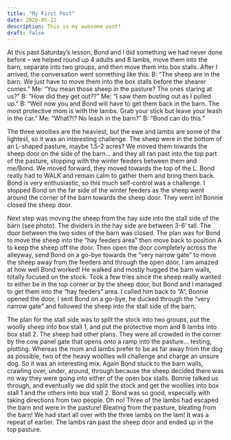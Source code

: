 ```yaml
---
title: "My First Post"
date: 2020-05-22
description: This is my awesome post!
draft: false
---
```


At this past Saturday’s lesson, Bond and I did something we had never done before – we helped round up 4 adults and 8 lambs, move them into the barn, separate into two groups, and then move them into box stalls.
After I arrived, the conversation went something like this:
B: “The sheep are in the barn. We just have to move them into the box stalls before the shearer comes.”
Me: “You mean those sheep in the pasture? The ones staring at us?”
B: “How did they get out??”
Me: “I saw them busting out as I pulled up.”
B: “Well now you and Bond will have to get them back in the barn. The most protective mom is with the lambs. Grab your stick but leave your leash in the car.”
Me: “What?!? No leash in the barn?”
B: “Bond can do this.”

The three woollies are the heaviest, but the ewe and lambs are some of the lightest, so it was an interesting challenge. The sheep were in the bottom of an L-shaped pasture, maybe 1.5-2 acres? We moved them towards the sheep door on the side of the barn… and they all ran past into the top part of the pasture, stopping with the winter feeders between them and me/Bond. We moved forward, they moved towards the top of the L. Bond really had to WALK and remain calm to gather them and bring them back. Bond is very enthusiastic, so this much self-control was a challenge.  I stopped Bond on the far side of the winter feeders as the sheep went around the corner of the barn towards the sheep door. They went in! Bonnie closed the sheep door.

Next step was moving the sheep from the hay side into the stall side of the barn (see photo).  The dividers in the hay side are between 3-6’ tall. The door between the two sides of the barn was closed. The plan was for Bond to move the sheep into the “hay feeders area” then move back to position A to keep the sheep off the door. Then open the door completely across the alleyway, send Bond on a go-bye towards the “very narrow gate” to move the sheep away from the feeders and through the open door. I am amazed at how well Bond worked! He walked and mostly hugged the barn walls, totally focused on the stock. Took a few tries since the sheep really wanted to either be in the top corner or by the sheep door, but Bond and I managed to get them into the “hay feeders” area. I called him back to “A”, Bonnie opened the door, I sent Bond on a go-bye, he ducked through the “very narrow gate” and followed the sheep into the stall side of the barn.    

The plan for the stall side was to split the stock into two groups, put the woolly sheep into box stall 1, and put the protective mom and 8 lambs into box stall 2. The sheep had other plans. They were all crowded in the corner by the cow panel gate that opens onto a ramp into the pasture… testing, plotting. Whereas the mom and lambs prefer to be as far away from the dog as possible, two of the heavy woollies will challenge and charge an unsure dog. So it was an interesting mix. Again Bond stuck to the barn walls, crawling over, under, around, through because the sheep decided there was no way they were going into either of the open box stalls. Bonnie talked us through, and eventually we did split the stock and get the woollies into box stall 1 and the others into box stall 2. Bond was so good, especially with taking directions from two people. Oh no! Three of the lambs had escaped the barn and were in the pasture! Bleating from the pasture, bleating from the barn!  We had start all over with the three lambs on the lam! It was a repeat of earlier. The lambs ran past the sheep door and ended up in the top pasture.
